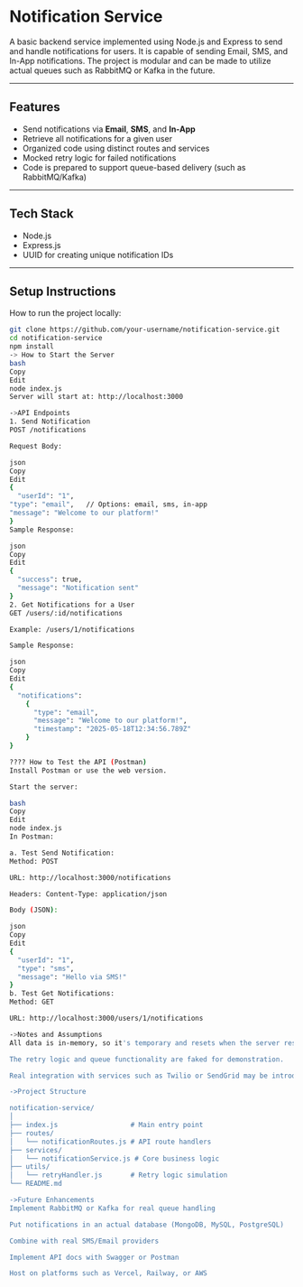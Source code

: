 


#  Notification Service

A basic backend service implemented using Node.js and Express to send and handle notifications for users. It is capable of sending Email, SMS, and In-App notifications. The project is modular and can be made to utilize actual queues such as RabbitMQ or Kafka in the future.

---

##  Features

- Send notifications via **Email**, **SMS**, and **In-App**
- Retrieve all notifications for a given user
- Organized code using distinct routes and services
- Mocked retry logic for failed notifications
- Code is prepared to support queue-based delivery (such as RabbitMQ/Kafka)

---

## Tech Stack

- Node.js
- Express.js
- UUID for creating unique notification IDs

---

## Setup Instructions

How to run the project locally:

```bash
git clone https://github.com/your-username/notification-service.git
cd notification-service
npm install
-> How to Start the Server
bash
Copy
Edit
node index.js
Server will start at: http://localhost:3000

->API Endpoints
1. Send Notification
POST /notifications

Request Body:

json
Copy
Edit
{
  "userId": "1",
"type": "email",   // Options: email, sms, in-app
"message": "Welcome to our platform!"
}
Sample Response:

json
Copy
Edit
{
  "success": true,
  "message": "Notification sent"
}
2. Get Notifications for a User
GET /users/:id/notifications

Example: /users/1/notifications

Sample Response:

json
Copy
Edit
{
  "notifications": 
    {
      "type": "email",
      "message": "Welcome to our platform!",
      "timestamp": "2025-05-18T12:34:56.789Z"
    }
}

???? How to Test the API (Postman)
Install Postman or use the web version.

Start the server:

bash
Copy
Edit
node index.js
In Postman:

a. Test Send Notification:
Method: POST

URL: http://localhost:3000/notifications

Headers: Content-Type: application/json

Body (JSON):

json
Copy
Edit
{
  "userId": "1",
  "type": "sms",
  "message": "Hello via SMS!"
}
b. Test Get Notifications:
Method: GET

URL: http://localhost:3000/users/1/notifications

->Notes and Assumptions
All data is in-memory, so it's temporary and resets when the server restarts.

The retry logic and queue functionality are faked for demonstration.

Real integration with services such as Twilio or SendGrid may be introduced later.

->Project Structure

notification-service/
│
├── index.js                  # Main entry point
├── routes/
│   └── notificationRoutes.js # API route handlers
├── services/
│   └── notificationService.js # Core business logic
├── utils/
│   └── retryHandler.js       # Retry logic simulation
└── README.md

->Future Enhancements
Implement RabbitMQ or Kafka for real queue handling

Put notifications in an actual database (MongoDB, MySQL, PostgreSQL)

Combine with real SMS/Email providers

Implement API docs with Swagger or Postman

Host on platforms such as Vercel, Railway, or AWS


